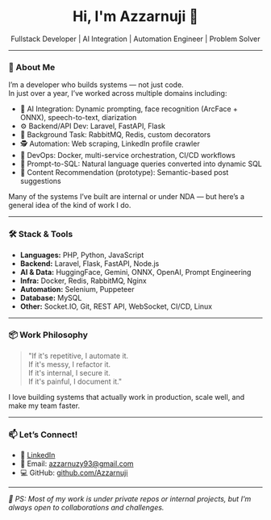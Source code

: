 <h1 align="center">Hi, I'm Azzarnuji 👋</h1>
<p align="center">
  Fullstack Developer | AI Integration | Automation Engineer | Problem Solver
</p>

---

### 🧠 About Me

I’m a developer who builds systems — not just code.  
In just over a year, I’ve worked across multiple domains including:

- 🧠 AI Integration: Dynamic prompting, face recognition (ArcFace + ONNX), speech-to-text, diarization
- ⚙️ Backend/API Dev: Laravel, FastAPI, Flask
- 🔁 Background Task: RabbitMQ, Redis, custom decorators
- 🕵️ Automation: Web scraping, LinkedIn profile crawler
- 🐳 DevOps: Docker, multi-service orchestration, CI/CD workflows
- 🧩 Prompt-to-SQL: Natural language queries converted into dynamic SQL
- 🧠 Content Recommendation (prototype): Semantic-based post suggestions

Many of the systems I’ve built are internal or under NDA — but here’s a general idea of the kind of work I do.

---

### 🛠️ Stack & Tools

- **Languages:** PHP, Python, JavaScript  
- **Backend:** Laravel, Flask, FastAPI, Node.js  
- **AI & Data:** HuggingFace, Gemini, ONNX, OpenAI, Prompt Engineering  
- **Infra:** Docker, Redis, RabbitMQ, Nginx  
- **Automation:** Selenium, Puppeteer  
- **Database:** MySQL  
- **Other:** Socket.IO, Git, REST API, WebSocket, CI/CD, Linux

---

### 📦 Work Philosophy

> "If it's repetitive, I automate it.  
> If it's messy, I refactor it.  
> If it's internal, I secure it.  
> If it's painful, I document it."

I love building systems that actually work in production, scale well, and make my team faster.

---

### 📫 Let’s Connect!

- 💼 [LinkedIn](https://linkedin.com/in/azzarnuji-nur-ukhrowi)
- 📧 Email: azzarnuzy93@gmail.com
- 💻 GitHub: [github.com/Azzarnuji](https://github.com/Azzarnuji)

---

_🚧 PS: Most of my work is under private repos or internal projects, but I'm always open to collaborations and challenges._

